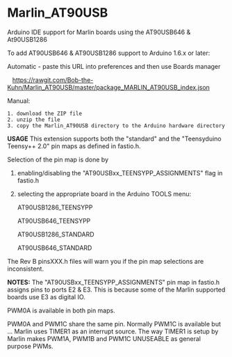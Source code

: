 # Marlin_AT90USB
Arduino IDE support for Marlin boards using the AT90USB646 &amp; At90USB1286 

To add AT90USB646 &amp; AT90USB1286 support to Arduino 1.6.x or later:

  Automatic - paste this URL into preferences and then use Boards manager
  
    https://rawgit.com/Bob-the-Kuhn/Marlin_AT90USB/master/package_MARLIN_AT90USB_index.json
  
  Manual:
  
    1. download the ZIP file   
    2. unzip the file   
    3. copy the Marlin_AT90USB directory to the Arduino hardware directory

 
**USAGE**
This extension supports both the "standard" and the "Teensyduino Teensy++ 2.0" pin maps as   defined in fastio.h.

Selection of the pin map is done by 

  1. enabling/disabling the "AT90USBxx_TEENSYPP_ASSIGNMENTS" flag in fastio.h 
  2. selecting the appropriate board in the Arduino TOOLS menu:

       AT90USB1286_TEENSYPP
       
       AT90USB646_TEENSYPP
       
       AT90USB1286_STANDARD
       
       AT90USB646_STANDARD
  
The Rev B pinsXXX.h files will warn you if the pin map selections are inconsistent.
  
**NOTES:**
  The "AT90USBxx_TEENSYPP_ASSIGNMENTS" pin map in fastio.h assigns pins to ports E2 & E3.  This is because some of the Marlin supported boards use E3 as digital IO.
  
  PWM0A is available in both pin maps.  
  
  PWM0A and PWM1C share the same pin.  Normally  PWM1C is available but ... Marlin uses TIMER1 as an interrupt source.  The way TIMER1   is setup by Marlin makes PWM1A, PWM1B and PWM1C UNUSEABLE as general purpose PWMs.  
   
